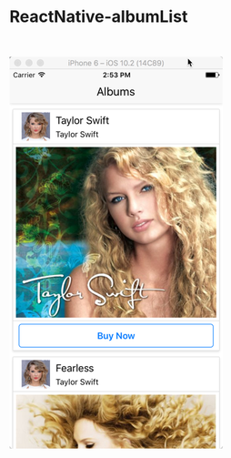 ReactNative-albumList
=====================

<br><br>
<img src="https://github.com/mikecallahan/albumList/blob/master/readmeImages/albumList.png">
<br>